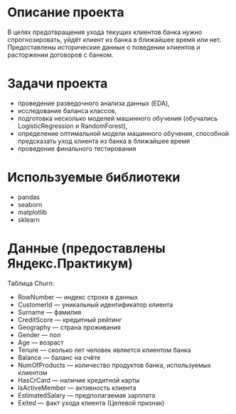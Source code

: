 # Описание проекта
В целях предотвращения ухода текущих клиентов банка нужно спрогнозировать, уйдёт клиент из банка в ближайшее время или нет. 
Предоставлены исторические данные о поведении клиентов и расторжении договоров с банком.
# Задачи проекта
- проведение разведочного анализа данных (EDA),
- исследование баланса классов,
- подготовка несколько моделей машинного обучения (обучались LogisticRegression и RandomForest),
- определение оптимальной модели машинного обучения, способной предсказать уход клиента из банка в ближайшее время
- проведение финального тестирования
# Используемые библиотеки
- pandas
- seaborn
- matplotlib
- sklearn
# Данные (предоставлены Яндекс.Практикум)
Таблица Churn:
- RowNumber — индекс строки в данных
- CustomerId — уникальный идентификатор клиента
- Surname — фамилия
- CreditScore — кредитный рейтинг
- Geography — страна проживания
- Gender — пол
- Age — возраст
- Tenure — сколько лет человек является клиентом банка
- Balance — баланс на счёте
- NumOfProducts — количество продуктов банка, используемых клиентом
- HasCrCard — наличие кредитной карты
- IsActiveMember — активность клиента
- EstimatedSalary — предполагаемая зарплата
- Exited — факт ухода клиента (Целевой признак)
